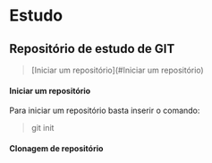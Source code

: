 # Estudo
## Repositório de estudo de GIT

>[Iniciar um repositório](#Iniciar um repositório)

#### Iniciar um repositório
 Para iniciar um repositório basta inserir o comando:
 > git init
#### Clonagem de repositório